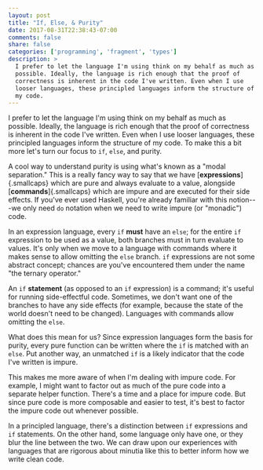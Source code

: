 ```yaml
---
layout: post
title: "If, Else, & Purity"
date: 2017-08-31T22:38:43-07:00
comments: false
share: false
categories: ['programming', 'fragment', 'types']
description: >
  I prefer to let the language I'm using think on my behalf as much as
  possible. Ideally, the language is rich enough that the proof of
  correctness is inherent in the code I've written. Even when I use
  looser languages, these principled languages inform the structure of
  my code.
---
```


I prefer to let the language I'm using think on my behalf as much as
possible. Ideally, the language is rich enough that the proof of
correctness is inherent in the code I've written. Even when I use
looser languages, these principled languages inform the structure of my
code. To make this a bit more let's turn our focus to `if`, `else`, and
purity.

<!-- more -->

A cool way to understand purity is using what's known as a "modal
separation." This is a really fancy way to say that we have
[**expressions**]{.smallcaps} which are pure and always evaluate to a
value, alongside [**commands**]{.smallcaps} which are impure and are
executed for their side effects.  If you've ever used Haskell, you're
already familiar with this notion---we only need `do` notation when we
need to write impure (or "monadic") code.

In an expression language, every `if` **must** have an `else`; for the
entire `if` expression to be used as a value, both branches must in turn
evaluate to values. It's only when we move to a language with commands
where it makes sense to allow omitting the `else` branch. `if`
expressions are not some abstract concept; chances are you've
encountered them under the name "the ternary operator."

An `if` **statement** (as opposed to an `if` expression) is a command;
it's useful for running side-effectful code. Sometimes, we don't want
one of the branches to have any side effects (for example, because the
state of the world doesn't need to be changed). Languages with commands
allow omitting the `else`.

What does this mean for us? Since expression languages form the basis
for purity, every pure function can be written where the `if` is matched
with an `else`. Put another way, an unmatched `if` is a likely indicator
that the code I've written is impure.

This makes me more aware of when I'm dealing with impure code. For
example, I might want to factor out as much of the pure code into a
separate helper function. There's a time and a place for impure code.
But since pure code is more composable and easier to test, it's best to
factor the impure code out whenever possible.

In a principled language, there's a distinction between `if` expressions
and `if` statements. On the other hand, some language only have one, or
they blur the line between the two. We can draw upon our experiences
with languages that are rigorous about minutia like this to better
inform how we write clean code.

<!-- vim:tw=72
-->
